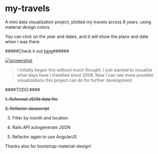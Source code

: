 # my-travels
A mini data visualization project, plotted my travels across 8 years, using material design colors.

You can click on the year and dates, and it will show the place and date when I was there.

#####Check it out [here](http://buzzlightyear182.github.io/my-travels/)######

[![screenshot](https://github.com/buzzlightyear182/my-travels/blob/master/screenshot.png)](http://buzzlightyear182.github.io/my-travels/)


> I initially began this without much thought, I just wanted to visualize what days have I travelled since 2008. Now I can see more possible visualizations this project can do for further development.

####TODO:####

~~1. Reformat JSON data file~~

~~2. Refactor Javascript~~

3. Filter by month and location

4. Rails API autogenerate JSON

5. Refactor again to use AngularJS


Thanks also for bootstrap-material-design!
